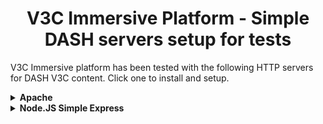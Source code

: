 <h1 align="center">V3C Immersive Platform - Simple DASH servers setup for tests</h1>
V3C Immersive platform has been tested with the following HTTP servers for DASH V3C content.
Click one to install and setup.
<p/>

<details><summary><b>Apache</b></summary>
  
# Using Apache

Apache server can be used as a simple DASH server.  This readme describes how to set it up to make it run with V-PCC and MIV content.  

## Pre-requisites
Install Apache server on your computer.
It can be installed on C: drive.
>**Example:**  
>C:/Apache24/
  
If installed in another location, update the following instructions accordingly.

## Basic configuration  

- Open httpd.conf file in C:/apache24/conf/  
- Go to the line where SRVROOT is defined  
- Update the SRVROOT variable with the right location "C:/Apache24"  
>**Example:**  
>Define SRVROOT "C:/Apache24"  
- Update DocumentRoot with the location where the contents will be.  
>**Example:**
>DocumentRoot "${SRVROOT}/mediaContent"

><Directory "${SRVROOT}/mediaContent">  
- You may want to update the server's name and the associated Port, then update ServerName.  
>**Example:**  
>ServerName localhost:8080  
- The port where Apache listens to is defined with Listen  
>**Example:**  
>Listen 8080  

## Server content

Create a new folder on the server's public folder and copy the V-PCC and MIV content there.

**Example:**

- Create a new folder `V3Ctest` in directory 'C:/Apache24/mediaContent'
- Then copy the V3C test contents (unzip V-PCC and MIV content) in this `V3Ctest` folder.

## Running Apache  

Open a console and enter the Apache bin directory and launch the httpd.exe binary.  
**Example:** 

```shell
cd C:\Apache24\bin
httpd.exe
```
</details>

<details><summary><b>Node.JS Simple Express</b></summary>
  
# Using Node.JS Simple Express

Simple Express server can be used as a simple DASH server. 

This readme describes how to set it up to make it run with V-PCC and MIV content.  

# Pre-requisites
Install Simple Express server on your computer by following instructions here:

https://github.com/5G-MAG/rt-common-shared/tree/main/simple-express-server

It can be installed on C: drive.
>**Example:**  
>C:/rt-common-shared/simple-express-server
  
If installed in another location, update the following instructions accordingly.

# Basic configuration  

You can keep the default configuration, or change the default port as indicated in https://github.com/5G-MAG/rt-common-shared/tree/main/simple-express-server

# Server content

Create a new folder on the server's public folder and copy the V-PCC and MIV content there.

**Example:**

- Create a new folder `V3Ctest` in directory 'C:/rt-common-shared/simple-express-server/public'
- Then copy the V3C test contents (unzip V-PCC and MIV content) in this `V3Ctest` folder.

# Start the server  

Open a console (git bash console under Windows) and enter the command:
**Example:** 

```shell
C:/rt-common-shared/simple-express-server
npm start
```
</details>
